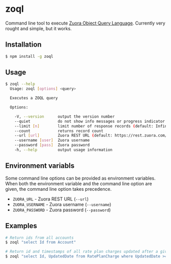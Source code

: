 # zoql

Command line tool to execute [Zuora Object Query Language][ZOQL]. Currently very
rought and simple, but it works.

## Installation

```bash
$ npm install -g zoql 
```

## Usage

```bash
$ zoql --help
  Usage: zoql [options] <query>

  Executes a ZOQL query

  Options:

    -V, --version      output the version number
    --quiet            do not show info messages or progress indicator
    --limit [n]        limit number of response records (default: Infinity)
    --count            returns record count
    --url [url]        Zuora REST URL (default: https://rest.zuora.com/)
    --username [user]  Zuora username
    --password [pass]  Zuora password
    -h, --help         output usage information
```

## Environment variabls

Some command line options can be provided as environment variables. When both 
the environment variable and the command line option are given, the command line
option takes precedence. 

 * `ZUORA_URL` - Zuora REST URL (`--url`)
 * `ZUORA_USERNAME` - Zuora username (`--username`)
 * `ZUORA_PASSWORD` - Zuora password (`--password`)
 
## Examples

```bash
# Return ids from all accounts
$ zoql "select Id from Account"

# Return id and timestamps of all rate plan charges updated after a given date 
$ zoql "select Id, UpdatedDate from RatePlanCharge where UpdatedDate >= '2018-05-11T10:40:14-07:00'"
```

 [ZOQL]: https://knowledgecenter.zuora.com/DC_Developers/K_Zuora_Object_Query_Language
